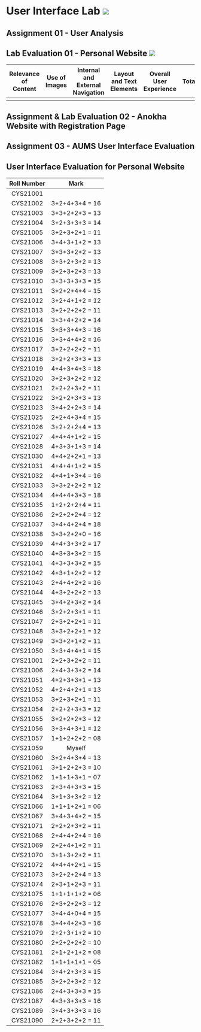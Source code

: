 # User Interface Lab ![](https://img.shields.io/badge/-Live-brightgreen)

## Assignment 01 - User Analysis 


## Lab Evaluation 01 - Personal Website ![](https://img.shields.io/badge/-Completed-brightgreen)

| Relevance of Content | Use of Images | Internal and External Navigation | Layout and Text Elements | Overall User Experience | Total | 
|:--------------------:|:-------------:|:--------------------------------:|:------------------------:|:-----------------------:|:-----:|
|                    |       |                   |                      |                  |     |

## Assignment & Lab Evaluation 02 - Anokha Website with Registration Page 


## Assignment 03 - AUMS User Interface Evaluation


## User Interface Evaluation for Personal Website

 
 |  Roll Number |     Mark       | 
 |:------------:|:--------------:| 
 |   CYS21001   |                | 
 |   CYS21002   | 3+2+4+3+4 = 16 | 
 |   CYS21003   | 3+3+2+2+3 = 13 | 
 |   CYS21004   | 3+2+3+3+3 = 14 | 
 |   CYS21005   | 3+2+3+2+1 = 11 | 
 |   CYS21006   | 3+4+3+1+2 = 13 | 
 |   CYS21007   | 3+3+3+2+2 = 13 | 
 |   CYS21008   | 3+3+2+3+2 = 13 | 
 |   CYS21009   | 3+2+3+2+3 = 13 | 
 |   CYS21010   | 3+3+3+3+3 = 15 | 
 |   CYS21011   | 3+2+2+4+4 = 15 | 
 |   CYS21012   | 3+2+4+1+2 = 12 | 
 |   CYS21013   | 3+2+2+2+2 = 11 | 
 |   CYS21014   | 3+3+4+2+2 = 14 | 
 |   CYS21015   | 3+3+3+4+3 = 16 | 
 |   CYS21016   | 3+3+4+4+2 = 16 | 
 |   CYS21017   | 3+2+2+2+2 = 11 | 
 |   CYS21018   | 3+2+2+3+3 = 13 | 
 |   CYS21019   | 4+4+3+4+3 = 18 | 
 |   CYS21020   | 3+2+3+2+2 = 12 | 
 |   CYS21021   | 2+2+2+3+2 = 11 | 
 |   CYS21022   | 3+2+2+3+3 = 13 | 
 |   CYS21023   | 3+4+2+2+3 = 14 | 
 |   CYS21025   | 2+2+4+3+4 = 15 | 
 |   CYS21026   | 3+2+2+2+4 = 13 | 
 |   CYS21027   | 4+4+4+1+2 = 15 | 
 |   CYS21028   | 4+3+3+1+3 = 14 | 
 |   CYS21030   | 4+4+2+2+1 = 13 | 
 |   CYS21031   | 4+4+4+1+2 = 15 | 
 |   CYS21032   | 4+4+1+3+4 = 16 | 
 |   CYS21033   | 3+3+2+2+2 = 12 | 
 |   CYS21034   | 4+4+4+3+3 = 18 | 
 |   CYS21035   | 1+2+2+2+4 = 11 | 
 |   CYS21036   | 2+2+2+2+4 = 12 | 
 |   CYS21037   | 3+4+4+2+4 = 18 |  
 |   CYS21038   | 3+3+2+2+0 = 16 | 
 |   CYS21039   | 4+4+3+3+2 = 17 | 
 |   CYS21040   | 4+3+3+3+2 = 15 | 
 |   CYS21041   | 4+3+3+3+2 = 15 | 
 |   CYS21042   | 4+3+1+2+2 = 12 | 
 |   CYS21043   | 2+4+4+2+2 = 16 | 
 |   CYS21044   | 4+3+2+2+2 = 13 | 
 |   CYS21045   | 3+4+2+3+2 = 14 | 
 |   CYS21046   | 3+2+2+3+1 = 11 | 
 |   CYS21047   | 2+3+2+2+1 = 11 | 
 |   CYS21048   | 3+3+2+2+1 = 12 | 
 |   CYS21049   | 3+3+2+1+2 = 11 | 
 |   CYS21050   | 3+3+4+4+1 = 15 | 
 |   CYS21001   | 2+2+3+2+2 = 11 | 
 |   CYS21006   | 2+4+3+3+2 = 14 | 
 |   CYS21051   | 4+2+3+3+1 = 13 |   
 |   CYS21052   | 4+2+4+2+1 = 13 |  
 |   CYS21053   | 3+2+3+2+1 = 11 |  
 |   CYS21054   | 2+2+2+3+3 = 12 | 
 |   CYS21055   | 3+2+2+2+3 = 12 | 
 |   CYS21056   | 3+3+4+3+1 = 12 | 
 |   CYS21057   | 1+1+2+2+2 = 08 | 
 |   CYS21059   | Myself         | 
 |   CYS21060   | 3+2+4+3+4 = 13 | 
 |   CYS21061   | 3+1+2+2+3 = 10 | 
 |   CYS21062   | 1+1+1+3+1 = 07 | 
 |   CYS21063   | 2+3+4+3+3 = 15 | 
 |   CYS21064   | 3+1+3+3+2 = 12 | 
 |   CYS21066   | 1+1+1+2+1 = 06 | 
 |   CYS21067   | 3+4+3+4+2 = 15 | 
 |   CYS21071   | 2+2+2+3+2 = 11 | 
 |   CYS21068   | 2+4+4+2+4 = 16 | 
 |   CYS21069   | 2+2+4+1+2 = 11 | 
 |   CYS21070   | 3+1+3+2+2 = 11 | 
 |   CYS21072   | 4+4+4+2+1 = 15 | 
 |   CYS21073   | 3+2+2+2+4 = 13 | 
 |   CYS21074   | 2+3+1+2+3 = 11 | 
 |   CYS21075   | 1+1+1+1+2 = 06 | 
 |   CYS21076   | 2+3+2+2+3 = 12 | 
 |   CYS21077   | 3+4+4+0+4 = 15 | 
 |   CYS21078   | 3+4+4+2+3 = 16 | 
 |   CYS21079   | 2+2+3+1+2 = 10 | 
 |   CYS21080   | 2+2+2+2+2 = 10 | 
 |   CYS21081   | 2+1+2+1+2 = 08 | 
 |   CYS21082   | 1+1+1+1+1 = 05 | 
 |   CYS21084   | 3+4+2+3+3 = 15 | 
 |   CYS21085   | 3+2+2+3+2 = 12 | 
 |   CYS21086   | 2+4+3+3+3 = 15 | 
 |   CYS21087   | 4+3+3+3+3 = 16 | 
 |   CYS21089   | 3+4+3+3+3 = 16 | 
 |   CYS21090   | 2+2+3+2+2 = 11 |   
